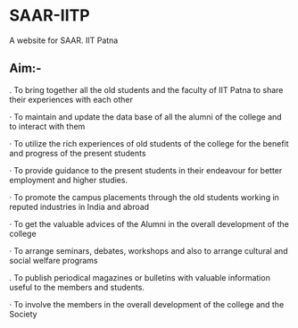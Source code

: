 # SAAR-IITP
A website for SAAR. IIT Patna

## Aim:-
 .       To bring together all the old students and the faculty of IIT Patna to share their experiences with each other

·        To maintain and update the data base of all the alumni of the college and to interact with them

·        To utilize the rich experiences of old students of the college for the benefit and progress of the present students

·        To provide guidance to the present students in their endeavour for better employment and higher studies.

·        To promote the campus placements through the old students working in reputed industries in India and abroad

·        To get the valuable advices of the Alumni in the overall development of the college

·        To arrange seminars, debates, workshops and also to arrange cultural and social welfare programs 

.        To publish periodical magazines or bulletins with valuable information useful to the members and students. 

·        To involve the members in the overall development of the college and the Society  
